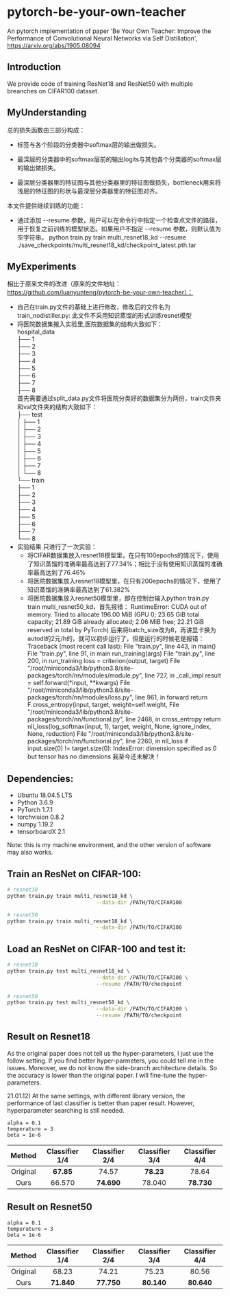 # pytorch-be-your-own-teacher
An pytorch implementation of paper 'Be Your Own Teacher: Improve the Performance of Convolutional Neural Networks via Self Distillation', https://arxiv.org/abs/1905.08094

## Introduction
We provide code of training ResNet18 and ResNet50 with multiple breanches on CIFAR100 dataset. 

## MyUnderstanding
总的损失函数由三部分构成：
+ 标签与各个阶段的分类器中softmax层的输出做损失。

+ 最深层的分类器中的softmax层前的输出logits与其他各个分类器的softmax层的输出做损失。

+ 最深层分类器里的特征图与其他分类器里的特征图做损失，bottleneck用来将浅层的特征图的形状与最深层分类器里的特征图对齐。

本文件提供继续训练的功能：
+ 通过添加 --resume 参数，用户可以在命令行中指定一个检查点文件的路径，用于恢复之前训练的模型状态。如果用户不指定 --resume 参数，则默认值为空字符串。
python train.py train multi_resnet18_kd --resume ./save_checkpoints/multi_resnet18_kd/checkpoint_latest.pth.tar

## MyExperiments
相比于原来文件的改进（原来的文件地址：https://github.com/luanyunteng/pytorch-be-your-own-teacher）：
+ 自己在train.py文件的基础上进行修改，修改后的文件名为train_nodistiller.py:
  此文件不采用知识蒸馏的形式训练resnet模型
+ 将医院数据集搬入实验里,医院数据集的结构大致如下：<br>
  hospital_data <br>
  ├── 1 <br>
  ├── 2 <br>
  ├── 3 <br>
  ├── 4 <br>
  ├── 5 <br>
  ├── 6 <br>
  ├── 7 <br>
  ├── 8 <br>
  首先需要通过split_data.py文件将医院分类好的数据集分为两份，train文件夹和val文件夹的结构大致如下：<br>
  ├── test <br>
│   ├── 1 <br>
│   ├── 2 <br>
│   ├── 3 <br>
│   ├── 4 <br>
│   ├── 5 <br>
│   ├── 6 <br>
│   ├── 7 <br>
│   └── 8 <br>
└── train <br>
    ├── 1 <br>
    ├── 2 <br>
    ├── 3 <br>
    ├── 4 <br>
    ├── 5 <br>
    ├── 6 <br>
    ├── 7 <br>
    └── 8 <br>
+ 实验结果
  只进行了一次实验：
  + 将CIFAR数据集放入resnet18模型里，在只有100epochs的情况下，使用了知识蒸馏的准确率最高达到了77.34%；相比于没有使用知识蒸馏的准确率最高达到了76.46%
  + 将医院数据集放入resnet18模型里，在只有200epochs的情况下，使用了知识蒸馏的准确率最高达到了61.382%
  + 将医院数据集放入resnet50模型里，即在控制台输入python train.py train multi_resnet50_kd，首先报错：
RuntimeError: CUDA out of memory. Tried to allocate 196.00 MiB (GPU 0; 23.65 GiB total capacity; 21.89 GiB already allocated; 2.06 MiB free; 22.21 GiB reserved in total by PyTorch)
后来将batch_size改为8，再讲显卡换为autodl的2元/h的，就可以初步运行了，但是运行的时候老是报错：
Traceback (most recent call last):
  File "train.py", line 443, in <module>
    main()
  File "train.py", line 91, in main
    run_training(args)
  File "train.py", line 200, in run_training
    loss = criterion(output, target)
  File "/root/miniconda3/lib/python3.8/site-packages/torch/nn/modules/module.py", line 727, in _call_impl
    result = self.forward(*input, **kwargs)
  File "/root/miniconda3/lib/python3.8/site-packages/torch/nn/modules/loss.py", line 961, in forward
    return F.cross_entropy(input, target, weight=self.weight,
  File "/root/miniconda3/lib/python3.8/site-packages/torch/nn/functional.py", line 2468, in cross_entropy
    return nll_loss(log_softmax(input, 1), target, weight, None, ignore_index, None, reduction)
  File "/root/miniconda3/lib/python3.8/site-packages/torch/nn/functional.py", line 2260, in nll_loss
    if input.size(0) != target.size(0):
IndexError: dimension specified as 0 but tensor has no dimensions
我至今还未解决！
## Dependencies:

+ Ubuntu 18.04.5 LTS
+ Python 3.6.9
+ PyTorch 1.7.1
+ torchvision 0.8.2 
+ numpy 1.19.2 
+ tensorboardX 2.1

Note: this is my machine environment, and the other version of software may also works.

## Train an ResNet on CIFAR-100:

```sh
# resnet18
python train.py train multi_resnet18_kd \
                             --data-dir /PATH/TO/CIFAR100 

# resnet50
python train.py train multi_resnet18_kd \
                             --data-dir /PATH/TO/CIFAR100 
```

## Load an ResNet on CIFAR-100 and test it:
```sh
# resnet18
python train.py test multi_resnet18_kd \
                             --data-dir /PATH/TO/CIFAR100 \
                             --resume /PATH/TO/checkpoint

# resnet50
python train.py test multi_resnet50_kd \
                             --data-dir /PATH/TO/CIFAR100 \
                             --resume /PATH/TO/checkpoint
```

## Result on Resnet18

As the original paper does not tell us the hyper-parameters, I just use the follow setting. If you find better hyper-parmeters, you could tell me in the issues. Moreover, we do not know the side-branch architecture details. So the accuracy is lower than the original paper.
I will fine-tune the hyper-parameters.

21.01.12) At the same settings, with different library version, the performance of last classifier is better than paper result.
However, hyperparameter searching is still needed.

 ```
alpha = 0.1
temperature = 3
beta = 1e-6
```
|   Method   | Classifier 1/4 | Classifier 2/4 | Classifier 3/4 | Classifier 4/4 |
|:----------:|:--------------:|:--------------:|:--------------:|:--------------:|
| Original   |    **67.85**       |74.57          |       **78.23**   |     78.64      |
| Ours       | 66.570         | **74.690**        | 78.040        | **78.730**         |

## Result on Resnet50

 ```
alpha = 0.1
temperature = 3
beta = 1e-6
```
|   Method   | Classifier 1/4 | Classifier 2/4 | Classifier 3/4 | Classifier 4/4 |
|:----------:|:--------------:|:--------------:|:--------------:|:--------------:|
| Original   |    68.23       |74.21          |       75.23   |     80.56      |
| Ours       |    **71.840**       |   **77.750**     |   **80.140**      |     **80.640**     |
   
